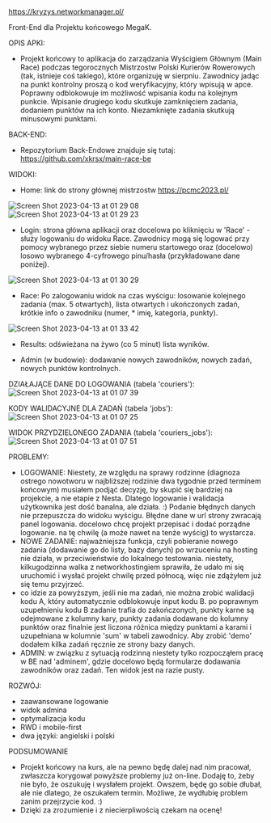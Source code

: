 https://kryzys.networkmanager.pl/

Front-End dla Projektu końcowego MegaK.

OPIS APKI:
* Projekt końcowy to aplikacja do zarządzania Wyścigiem Głównym (Main Race) podczas tegorocznych Mistrzostw Polski Kurierów Rowerowych (tak, istnieje coś takiego), które organizuję w sierpniu. Zawodnicy jadąc na punkt kontrolny proszą o kod weryfikacyjny, który wpisują w apce. Poprawny odblokowuje im możliwość wpisania kodu na kolejnym punkcie. Wpisanie drugiego kodu skutkuje zamknięciem zadania, dodaniem punktów na ich konto. Niezamknięte zadania skutkują minusowymi punktami.

BACK-END:
* Repozytorium Back-Endowe znajduje się tutaj: https://github.com/xkrsx/main-race-be

WIDOKI:
* Home: link do strony głównej mistrzostw https://pcmc2023.pl/

![Screen Shot 2023-04-13 at 01 29 08](https://user-images.githubusercontent.com/98549349/231608201-6cec106e-22e6-4649-9d1f-c7a5ef802292.png)
![Screen Shot 2023-04-13 at 01 29 23](https://user-images.githubusercontent.com/98549349/231608105-ef4dff66-6001-4f6a-b5be-579a3e99fbb4.png)

* Login: strona główna aplikacji oraz docelowa po kliknięciu w 'Race' - służy logowaniu do widoku Race. Zawodnicy mogą się logować przy pomocy wybranego przez siebie numeru startowego oraz (docelowo) losowo wybranego 4-cyfrowego pinu/hasła (przykładowane dane poniżej). 

![Screen Shot 2023-04-13 at 01 30 29](https://user-images.githubusercontent.com/98549349/231608241-808e6885-a2cf-4bd4-b1fd-f79258276e74.png)

* Race: Po zalogowaniu widok na czas wyścigu: losowanie kolejnego zadania (max. 5 otwartych), lista otwartych i ukończonych zadań, krótkie info o zawodniku (numer, * imię, kategoria, punkty).

![Screen Shot 2023-04-13 at 01 33 42](https://user-images.githubusercontent.com/98549349/231608322-a2ca4df7-16a2-43f9-9d29-889dc2b5c175.png)

* Results: odświeżana na żywo (co 5 minut) lista wyników.

* Admin (w budowie): dodawanie nowych zawodników, nowych zadań, nowych punktów kontrolnych.

DZIAŁAJĄCE DANE DO LOGOWANIA (tabela 'couriers'):
![Screen Shot 2023-04-13 at 01 07 39](https://user-images.githubusercontent.com/98549349/231605610-0c581f95-41aa-4e2e-9d06-6cc22a82d724.png)

KODY WALIDACYJNE DLA ZADAŃ (tabela 'jobs'):
![Screen Shot 2023-04-13 at 01 07 25](https://user-images.githubusercontent.com/98549349/231605733-3bcec061-dfc4-43c6-854b-009d6e05866e.png)

WIDOK PRZYDZIELONEGO ZADANIA (tabela 'couriers_jobs'):
![Screen Shot 2023-04-13 at 01 07 51](https://user-images.githubusercontent.com/98549349/231607004-4f1acddf-1435-4d5a-90e5-efad4eb20aa8.png)

PROBLEMY:
* LOGOWANIE: Niestety, ze względu na sprawy rodzinne (diagnoza ostrego nowotworu w najbliższej rodzinie dwa tygodnie przed terminem końcowym) musiałem podjąć decyzję, by skupić się bardziej na projekcie, a nie etapie z Nesta. Dlatego logowanie i walidacja użytkownika jest dość banalna, ale działa. :) Podanie błędnych danych nie przepuszcza do widoku wyścigu. Błędne dane w url strony zwracają panel logowania.
docelowo chcę projekt przepisać i dodać porządne logowanie. na tę chwilę (a może nawet na tenże wyścig) to wystarcza.
* NOWE ZADANIE: najważniejsza funkcja, czyli pobieranie nowego zadania (dodawanie go do listy, bazy danych) po wrzuceniu na hosting nie działa, w przeciwieństwie do lokalnego testowania. niestety, kilkugodzinna walka z networkhostingiem sprawiła, że udało mi się uruchomić i wysłać projekt chwilę przed północą, więc nie zdążyłem już się temu przyjrzeć.
* co idzie za powyższym, jeśli nie ma zadań, nie można zrobić walidacji kodu A, który automatycznie odblokowuje input kodu B. po poprawnym uzupełnieniu kodu B zadanie trafia do zakończonych, punkty karne są odejmowane z kolumny kary, punkty zadania dodawane do kolumny punktów oraz finalnie jest liczona różnica między punktami a karami i uzupełniana w kolumnie 'sum' w tabeli zawodnicy. Aby zrobić 'demo' dodałem kilka zadań ręcznie ze strony bazy danych.
* ADMIN: w związku z sytuacją rodzinną niestety tylko rozpocząłem pracę w BE nad 'adminem', gdzie docelowo będą formularze dodawania zawodników oraz zadań. Ten widok jest na razie pusty.

ROZWÓJ:
* zaawansowane logowanie
* widok admina
* optymalizacja kodu
* RWD i mobile-first
* dwa języki: angielski i polski

PODSUMOWANIE
* Projekt końcowy na kurs, ale na pewno będę dalej nad nim pracował, zwłaszcza korygował powyższe problemy już on-line. Dodaję to, żeby nie było, że oszukuję i wysłałem projekt. Owszem, będę go sobie dłubał, ale nie dlatego, że oszukałem termin. Możliwe, że wydłubię problem zanim przejrzycie kod. :)
* Dzięki za zrozumienie i z niecierpliwością czekam na ocenę!
